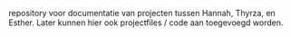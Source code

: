 repository voor documentatie van projecten tussen Hannah, Thyrza, en Esther. Later kunnen hier ook projectfiles / code aan toegevoegd worden.
